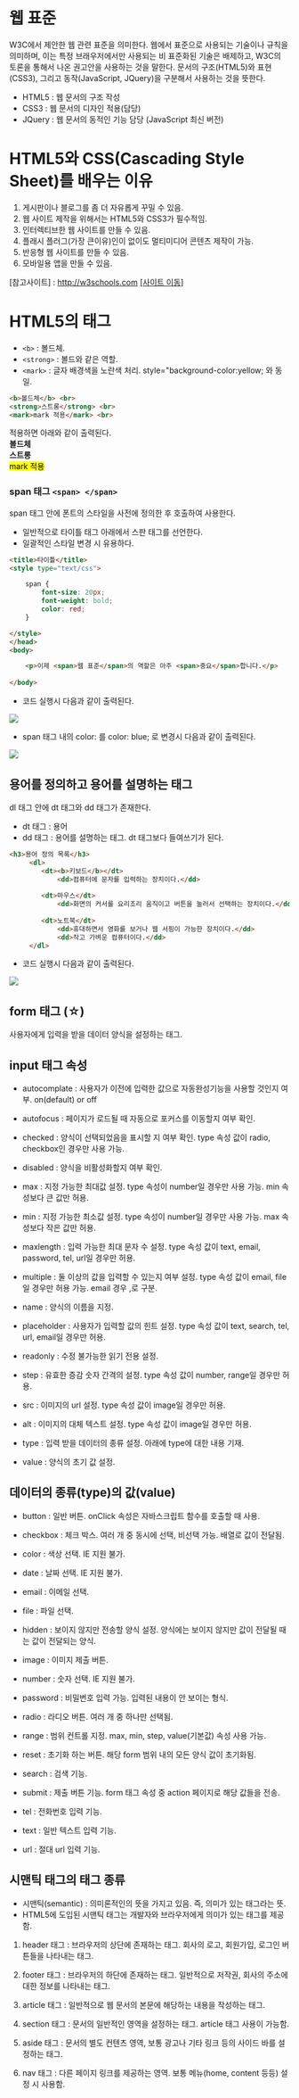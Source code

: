 # 웹 표준 
W3C에서 제안한 웹 관련 표준을 의미한다. 웹에서 표준으로 사용되는 기술이나 규칙을 의미하며, 이는 특정 브래우저에서만 사용되는 비 표준화된 기술은 배제하고, W3C의 토론을 통해서 나온 권고안을 사용하는 것을 말한다.  문서의 구조(HTML5)와 표현(CSS3), 그리고 동작(JavaScript, JQuery)을 구분해서 사용하는 것을 뜻한다.
 
* HTML5 : 웹 문서의 구조 작성
* CSS3 : 웹 문서의 디자인 적용(담당)
* JQuery : 웹 문서의 동적인 기능 담당 (JavaScript 최신 버전)
    
    
# HTML5와 CSS(Cascading Style Sheet)를 배우는 이유
	
1. 게시판이나 블로그를 좀 더 자유롭게 꾸밀 수 있음.
2. 웹 사이트 제작을 위해서는 HTML5와 CSS3가 필수적임.
3. 인터렉티브한 웹 사이트를 만들 수 있음.
4. 플래시 플러그(가장 큰이유)인이 없이도 멀티미디어 콘텐츠 제작이 가능.
5. 반응형 웹 사이트를 만들 수 있음.
6. 모바일용 앱을 만들 수 있음.
 	
[참고사이트] : http://w3schools.com <a href="http://w3schools.com">[사이트 이동]</a>
	
 
    
# HTML5의 태그
* ```<b>``` : 볼드체.
* ```<strong>``` : 볼드와 같은 역할.
* ```<mark>``` : 글자 배경색을 노란색 처리. style="background-color:yellow; 와 동일.

```html
<b>볼드체</b> <br>
<strong>스트롱</strong> <br>
<mark>mark 적용</mark> <br>
```
적용하면 아래와 같이 출력된다.    
<b>볼드체</b><br>
<strong>스트롱</strong><br>
<mark>mark 적용</mark><br>


### span 태그 ```<span> </span>```
span 태그 안에 폰트의 스타일을 사전에 정의한 후 호출하여 사용한다. 
* 일반적으로 타이틀 태그 아래에서 스판 태그를 선언한다.
* 일괄적인 스타일 변경 시 유용하다.

```html
<title>타이틀</title>
<style type="text/css">

	span {
		font-size: 20px;
		font-weight: bold;
		color: red;
	}

</style>
</head>
<body>

	<p>이제 <span>웹 표준</span>의 역할은 아주 <span>중요</span>합니다.</p>
	
</body>
```

- 코드 실행시 다음과 같이 출력된다.    
<img src="./images/210420/01.png">

- span 태그 내의 color: 를 color: blue; 로 변경시 다음과 같이 출력된다.    
<img src="./images/210420/02.png">


## 용어를 정의하고 용어를 설명하는 태그
dl 태그 안에 dt 태그와 dd 태그가 존재한다.
- dt 태그 : 용어
- dd 태그 : 용어를 설명하는 태그. dt 태그보다 들여쓰기가 된다.

```html
<h3>용어 정의 목록</h3>
	 <dl>
	 	<dt><b>키보드</b></dt>
	 		<dd>컴퓨터에 문자를 입력하는 장치이다.</dd>
	 
	 	<dt>마우스</dt>
	 		<dd>화면의 커서를 요리조리 움직이고 버튼을 눌러서 선택하는 장치이다.</dd>
	 
	 	<dt>노트북</dt>
	 		<dd>휴대하면서 영화를 보거나 웹 서핑이 가능한 장치이다.</dd>
	 		<dd>작고 가벼운 컴퓨터이다.</dd>
	 </dl>
```
* 코드 실행시 다음과 같이 출력된다.
<img src="./images/210420/03.png">


## form 태그 (☆)
사용자에게 입력을 받을 데이터 양식을 설정하는 태그.
		
## input 태그 속성
- autocomplate : 사용자가 이전에 입력한 값으로 자동완성기능을 사용할 것인지 여부. on(default) or off

- autofocus : 페이지가 로드될 때 자동으로 포커스를 이동할지 여부 확인.

- checked : 양식이 선택되었음을 표시할 지 여부 확인. type 속성 값이 radio, checkbox인 경우만 사용 가능.

- disabled : 양식을 비활성화할지 여부 확인.

- max : 지정 가능한 최대값 설정. type 속성이 number일 경우만 사용 가능. min 속성보다 큰 값만 허용.

- min : 지정 가능한 최소값 설정. type 속성이 number일 경우만 사용 가능. max 속성보다 작은 값만 허용.

- maxlength : 입력 가능한 최대 문자 수 설정. type 속성 값이 text, email, password, tel, url일 경우만 허용.

- multiple : 둘 이상의 값을 입력할 수 있는지 여부 설정. type 속성 값이 email, file일 경우만 허용 가능. email 경우 ,로 구분.

- name : 양식의 이름을 지정.

- placeholder : 사용자가 입력할 값의 힌트 설정. type 속성 값이 text, search, tel, url, email일 경우만 허용.

- readonly : 수정 불가능한 읽기 전용 설정.

- step : 유효한 증감 숫자 간격의 설정. type 속성 값이 number, range일 경우만 허용.

- src : 이미지의  url 설정. type 속성 값이 image일 경우만 허용.

- alt : 이미지의 대체 텍스트 설정. type 속성 값이 image일 경우만 허용. 
                   
- type : 입력 받을 데이터의 종류 설정. 아래에 type에 대한 내용 기재.

- value : 양식의 초기 값 설정.       
		        
		        
## 데이터의 종류(type)의 값(value)
- button : 일반 버튼. onClick 속성은 자바스크립트 함수를 호출할 때 사용.

- checkbox : 체크 박스. 여러 개 중 동시에 선택, 비선택 가능. 배열로 값이 전달됨.

- color : 색상 선택. IE 지원 불가.

- date : 날짜 선택. IE 지원 불가. 

- email : 이메일 선택.  
         
- file : 파일 선택.

- hidden : 보이지 않지만 전송할 양식 설정. 양식에는 보이지 않지만 값이 전달될 때는 값이 전달되는 양식.

- image : 이미지 제출 버튼.

- number : 숫자 선택. IE 지원 불가.

- password : 비밀번호 입력 가능. 입력된 내용이 안 보이는 형식.

- radio : 라디오 버튼. 여러 개 중 하나만 선택됨.

- range : 범위 컨트롤 지정. max, min, step, value(기본값) 속성 사용 가능. 

- reset : 초기화 하는 버튼. 해당 form 범위 내의 모든 양식 값이 초기화됨.

- search : 검색 기능.

- submit : 제출 버튼 기능. form 태그 속성 중 action 페이지로 해당 값들을 전송.

- tel : 전화번호 입력 기능. 

- text : 일반 텍스트 입력 기능.

- url : 절대 url 입력 기능.



## 시맨틱 태그의 태그 종류
- 시맨틱(semantic) : 의미론적인의 뜻을 가지고 있음. 즉, 의미가 있는 태그라는 뜻.
- HTML5에 도입된 시맨틱 태그는 개발자와 브라우저에게 의미가 있는 태그를 제공함.

1. header 태그 : 브라우저의 상단에 존재하는 태그. 회사의 로고, 회원가입, 로그인 버튼들을 나타내는 태그.

2. footer 태그 : 브라우저의 하단에 존재하는 태그. 일반적으로 저작권, 회사의 주소에 대한 정보를 나타내는 태그.

3. article 태그 : 일반적으로 웹 문서의 본문에 해당하는 내용을 작성하는 태그.

4. section 태그 : 문서의 일반적인 영역을 설정하는 태그. article 태그 사용이 가능함.

5. aside 태그 : 문서의 별도 컨텐츠 영역, 보통 광고나 기타 링크 등의 사이드 바를 설정하는 태그.

6. nav 태그 : 다른 페이지 링크를 제공하는 영역. 보통 메뉴(home, content 등등) 설정 시 사용함.